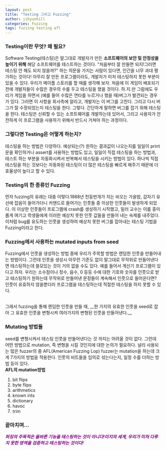 ```yaml
---
layout: post
title: "Testing 그리고 Fuzzing"
author: jihyunhill
categories: Fuzzing
tags: fuzzing testing afl
---
```


### Testing이란 무엇? 왜 필요?         

Software Testing(테스팅)은 말그대로 개발자가 만든 __소프트웨어의 보안 및 안정성을 높이기 위해__ 해당 소프트웨어를 테스트하는 것이다. "처음부터 잘 만들면 되지!그러면 테스팅 안 해도 되지 않을까?" 하는 의문을 가지는 사람이 있다면, 인간을 너무 과대 평가하는 것이다! 아무리 잘 만든 프로그램이라도, 개발자가 미처 테스팅하지 못한 부분이 있을 수 있다. 우리가 메이플 스토리를 할 때를 생각해 보자. 처음에 이 게임이 배포되기 전에 개발자들이 수많은 경우의 수를 두고 테스팅을 했을 것이다. 하.지.만 그럼에도 우리가 게임을 하면서 (예를 들어 수많은 연타를 누르거나 했을 때)버그가 발견되는 경우가 있다. 그러면 이 사항을 회사측에 알리고, 개발자는 이 버그를 고친다. 그리고 다시 버그가 잘 수정되었는지 테스팅을 한다. 그렇다. 간단하게 말하면 버그를 잡기 위해 테스팅을 한다. 테스팅은 신뢰할 수 있는 소프트웨어를 개발하는데 있어서, 그리고 사용자가 안전하게 이 프로그램을 사용하기 위해서 반드시 거쳐야 하는 과정이다.


### 그렇다면 Testing은 어떻게 하는지?

테스팅을 하는 방법은 다양하다. 예상되는(?) 원하는 결과값이 나오는지를 일일이 print문을 확인하거나 assert를 사용하는 방법도 있고, 일일이 직접 테스팅을 하는 방법과, 테스트 하는 부분을 자동화시켜서 반복해서 테스팅을 시키는 방법이 있다. 하나씩 직접 테스팅을 하는 것보다는 자동화된 테스팅이 더 많은 테스팅을 빠르게 해주기 때문에 더 효율성이 높다고 할 수 있다.    

### Testing의 한 종류인 Fuzzing     

먼저 fuzzing의 유래는 대충 이렇다.1988년 천둥번개가 치는 비오는 가을밤, 갑자기 유선에 잡음이 들어가더니 커맨드로 들어가는 인풋들 중 이상한 인풋들이 발생하게 되었다. 이 이상한 인풋들이 프로그램에 crash를 생성하기 시작했고, 밀러 교수는 이를 흥미롭게 여기고 학생들에게 이러한 예상치 못한 인풋 값들을 만들어 내는 숙제를 내주었다. 이처럼 bug를 유도하는 인풋을 생성하여 예상치 못한 버그를 잡아내는 테스팅 기법을 Fuzzing이라고 한다.

### Fuzzing에서 사용하는 mutated inputs from seed

Fuzzing에서 인풋을 생성하는 방법 중에 우리가 주목할 방법은 랜덤한 인풋을 만들어내는 방법이다. 그런데 인풋을 생성시 아무런 기준도 없이 말그대로 무작위로 만들어낸다면 테스팅하는데 쓸모있는 것이 거의 없을 수도 있다. 예를 들어서 계산기 프로그램이 있다고 하자. 우리는 소수점이나 정수, 음수, 0 등등 수에 대한 기호와 숫자를 인풋으로 받고 테스팅하기 원하는데 무작위로 만들어낸 문장들이 계속해서 인풋으로 들어온다면? 인풋이 유효하지 않을뿐더러 프로그램을 테스팅하는데 적절한 테스팅을 하지 못할 수 있다.


<br/>
그래서 fuzzing을 통해 랜덤한 인풋을 만들 때, __한 가지의 유효한 인풋을 seed로 잡아 그 유효한 인풋을 변형시켜 여러가지의 변형된 인풋을 만들어낸다.__


### Mutating 방법들

seed를 변형시켜서 테스팅 인풋을 만들어낸다는 것 까지는 어려울 것이 없다. 그런데 어떤 방법으로 mutation, 즉 변형을 시킬 것인지에 대한 논의가 필요하다. 널리 사용되는 많은 fuzzer의 중 AFL(American Fuzzing Lop) fuzzer는 mutation을 하는데 크게 7가지의 방법을 적용한다. 인풋의 비트들을 임의로 섞는다는지, 일정 수를 더하는 방법 등이 있다.          
     __AFL의 mutation방법__        
1. bit flips     
2. byte flips    
3. arithmetics       
4. known ints       
5. dictionary      
6. havoc     
7. trim           

### 끝마치며...       

<font color="purple"><b><em>퍼징의 주목적은 올바른 기능을 테스팅하는 것이 아니다!미지의 세계, 우리가 미처 다루지 못한 영역을 검증하고 테스팅하는 것이다!</font>
